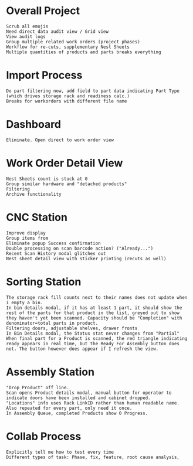 # Overall Project
    Scrub all emojis
    Need direct data audit view / Grid view
    View audit logs
    Group multiple related work orders (project phases)
    Workflow for re-cuts, supplementary Nest Sheets
    Multiple quantities of products and parts breaks everything

# Import Process
    Do part filtering now, add field to part data indicating Part Type (which drives storage rack and readiness calc.)
    Breaks for workorders with different file name

# Dashboard
    Eliminate. Open direct to work order view

# Work Order Detail View
    Nest Sheets count is stuck at 0
    Group similar hardware and "detached products"
    Filtering
    Archive functionality

# CNC Station
    Improve display
    Group items from 
    Eliminate popup Success confirmation
    Double processing on scan barcode action? ("Already...")
    Recent Scan History modal glitches out
    Nest sheet detail view with sticker printing (recuts as well)

# Sorting Station
    The storage rack fill counts next to their names does not update when i empty a bin.
    In bin details modal, if it has at least 1 part, it should show the rest of the parts for that product in the list, greyed out to show they haven't yet been scanned. Capacity should be "Completion" with denominator=total parts in product.
    Filtering doors, adjustable shelves, drawer fronts
    In Bin Details modal, the Status stat never changes from "Partial"
    When final part for a Product is scanned, the red triangle indicating ready appears in real time, but the Ready For Assembly button does not. The button however does appear if I refresh the view.

# Assembly Station
    "Drop Product" off line.
    Scan opens Product details modal, manual button for operator to indicate doors have been installed and cabinet dropped.
    "Locations" info uses Rack LinkID rather than human readable name. Also repeated for every part, only need it once.
    In Assembly Queue, completed Products show 0 Progress.
# Collab Process
    Explicitly tell me how to test every time
    Different types of task: Phase, fix, feature, root cause analysis, 